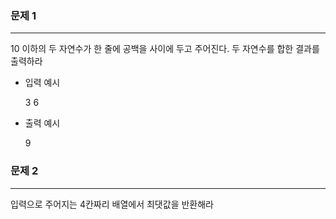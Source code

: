 ### 문제 1

---

10 이하의 두 자연수가 한 줄에 공백을 사이에 두고 주어진다. 
두 자연수를 합한 결과를 출력하라

- 입력 예시
    
    3 6 
    
- 출력 예시
    
    9
    

### 문제 2

---

입력으로 주어지는 4칸짜리 배열에서 최댓값을 반환해라